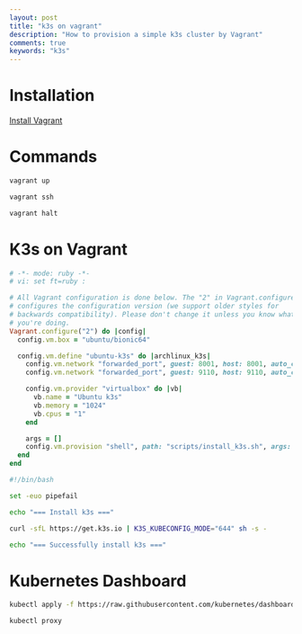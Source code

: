 ```yaml
---
layout: post
title: "k3s on vagrant"
description: "How to provision a simple k3s cluster by Vagrant"
comments: true
keywords: "k3s"
---
```


# Installation
[Install Vagrant](https://www.vagrantup.com/intro/getting-started/install)

# Commands

```bash
vagrant up

vagrant ssh

vagrant halt
```

# K3s on Vagrant

```ruby
# -*- mode: ruby -*-
# vi: set ft=ruby :

# All Vagrant configuration is done below. The "2" in Vagrant.configure
# configures the configuration version (we support older styles for
# backwards compatibility). Please don't change it unless you know what
# you're doing.
Vagrant.configure("2") do |config|
  config.vm.box = "ubuntu/bionic64"

  config.vm.define "ubuntu-k3s" do |archlinux_k3s|
    config.vm.network "forwarded_port", guest: 8001, host: 8001, auto_correct: true
    config.vm.network "forwarded_port", guest: 9110, host: 9110, auto_correct: true

    config.vm.provider "virtualbox" do |vb|
      vb.name = "Ubuntu k3s"
      vb.memory = "1024"
      vb.cpus = "1"
    end

    args = []
    config.vm.provision "shell", path: "scripts/install_k3s.sh", args: args
  end
end
```

```bash
#!/bin/bash

set -euo pipefail

echo "=== Install k3s ==="

curl -sfL https://get.k3s.io | K3S_KUBECONFIG_MODE="644" sh -s -

echo "=== Successfully install k3s ==="
```

# Kubernetes Dashboard

```bash
kubectl apply -f https://raw.githubusercontent.com/kubernetes/dashboard/v2.0.2/aio/deploy/recommended.yaml
```

```bash
kubectl proxy
```
